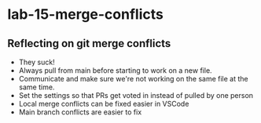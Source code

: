 # lab-15-merge-conflicts

## Reflecting on git merge conflicts
- They suck! 
- Always pull from main before starting to work on a new file. 
- Communicate and make sure we're not working on the same file at the same time.
- Set the settings so that PRs get voted in instead of pulled by one person
- Local merge conflicts can be fixed easier in VSCode
- Main branch conflicts are easier to fix
